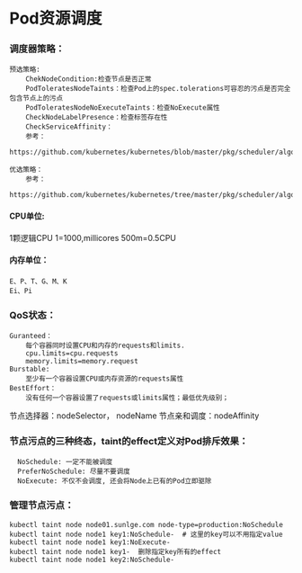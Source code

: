 # Pod资源调度


### 调度器策略：
	预选策略:
		ChekNodeCondition:检查节点是否正常
		PodToleratesNodeTaints：检查Pod上的spec.tolerations可容忍的污点是否完全包含节点上的污点
		PodToleratesNodeNoExecuteTaints：检查NoExecute属性
		CheckNodeLabelPresence：检查标签存在性
		CheckServiceAffinity：
		参考：
			https://github.com/kubernetes/kubernetes/blob/master/pkg/scheduler/algorithm/predicates/predicates.go
		
	优选策略：
		参考：
			https://github.com/kubernetes/kubernetes/tree/master/pkg/scheduler/algorithm/priorities


#### CPU单位:
1颗逻辑CPU
	1=1000,millicores
	500m=0.5CPU
#### 内存单位：
	E、P、T、G、M、K
	Ei、Pi


### QoS状态：
	Guranteed：
		每个容器同时设置CPU和内存的requests和limits.
		cpu.limits=cpu.requests
		memory.limits=memory.request
	Burstable:
		至少有一个容器设置CPU或内存资源的requests属性
	BestEffort：
		没有任何一个容器设置了requests或limits属性；最低优先级别；

节点选择器：nodeSelector， nodeName
节点亲和调度：nodeAffinity

### 节点污点的三种终态，taint的effect定义对Pod排斥效果：
      NoSchedule: 一定不能被调度
      PreferNoSchedule: 尽量不要调度
      NoExecute: 不仅不会调度, 还会将Node上已有的Pod立即驱除
	
### 管理节点污点：
	kubectl taint node node01.sunlge.com node-type=production:NoSchedule
	kubectl taint node node1 key1:NoSchedule-  # 这里的key可以不用指定value
	kubectl taint node node1 key1:NoExecute-
	kubectl taint node node1 key1-  删除指定key所有的effect
	kubectl taint node node1 key2:NoSchedule-
